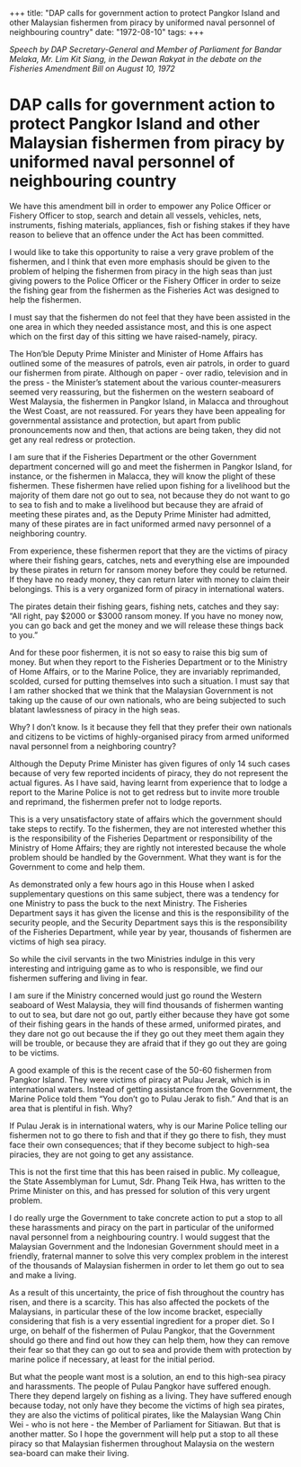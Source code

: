 +++ 
title: "DAP calls for government action to protect Pangkor Island and other Malaysian fishermen from piracy by uniformed naval personnel of neighbouring country"
date: "1972-08-10"
tags:
+++

_Speech by DAP Secretary-General and Member of Parliament for Bandar Melaka, Mr. Lim Kit Siang, in the Dewan Rakyat in the debate on the Fisheries Amendment Bill on August 10, 1972_

# DAP calls for government action to protect Pangkor Island and other Malaysian fishermen from piracy by uniformed naval personnel of neighbouring country

We have this amendment bill in order to empower any Police Officer or Fishery Officer to stop, search and detain all vessels, vehicles, nets, instruments, fishing materials, appliances, fish or fishing stakes if they have reason to believe that an offence under the Act has been committed.</u>

I would like to take this opportunity to raise a very grave problem of the fishermen, and I think that even more emphasis should be given to the problem of helping the fishermen from piracy in the high seas than just giving powers to the Police Officer or the Fishery Officer in order to seize the fishing gear from the fishermen as the Fisheries Act was designed to help the fishermen.

I must say that the fishermen do not feel that they have been assisted in the one area in which they needed assistance most, and this is one aspect which on the first day of this sitting we have raised-namely, piracy.

The Hon’ble Deputy Prime Minister and Minister of Home Affairs has outlined some of the measures of patrols, even air patrols, in order to guard our fishermen from pirate. Although on paper - over radio, television and in the press - the Minister’s statement about the various counter-measurers seemed very reassuring, but the fishermen on the western seaboard of West Malaysia, the fishermen in Pangkor Island, in Malacca and throughout the West Coast, are not reassured. For years they have been appealing for governmental assistance and protection, but apart from public pronouncements now and then, that actions are being taken, they did not get any real redress or protection.

I am sure that if the Fisheries Department or the other Government department concerned will go and meet the fishermen in Pangkor Island, for instance, or the fishermen in Malacca, they will know the plight of these fishermen. These fishermen have relied upon fishing for a livelihood but the majority of them dare not go out to sea, not because they do not want to go to sea to fish and to make a livelihood but because they are afraid of meeting these pirates and, as the Deputy Prime Minister had admitted, many of these pirates are in fact uniformed armed navy personnel of a neighboring country.

From experience, these fishermen report that they are the victims of piracy where their fishing gears, catches, nets and everything else are impounded by these pirates in return for ransom money before they could be returned. If they have no ready money, they can return later with money to claim their belongings. This is a very organized form of piracy in international waters.

The pirates detain their fishing gears, fishing nets, catches and they say: “All right, pay $2000 or $3000 ransom money. If you have no money now, you can go back and get the money and we will release these things back to you.”

And for these poor fishermen, it is not so easy to raise this big sum of money. But when they report to the Fisheries Department or to the Ministry of Home Affairs, or to the Marine Police, they are invariably reprimanded, scolded, cursed for putting themselves into such a situation. I must say that I am rather shocked that we think that the Malaysian Government is not taking up the cause of our own nationals, who are being subjected to such blatant lawlessness of piracy in the high seas.

Why? I don’t know. Is it because they fell that they prefer their own nationals and citizens to be victims of highly-organised piracy from armed uniformed naval personnel from a neighboring country?  

Although the Deputy Prime Minister has given figures of only 14 such cases because of very few reported incidents of piracy, they do not represent the actual figures. As I have said, having learnt from experience that to lodge a report to the Marine Police is not to get redress but to invite more trouble and reprimand, the fishermen prefer not to lodge reports.

This is a very unsatisfactory state of affairs which the government should take steps to rectify. To the fishermen, they are not interested whether this is the responsibility of the Fisheries Department or responsibility of the Ministry of Home Affairs; they are rightly not interested because the whole problem should be handled by the Government. What they want is for the Government to come and help them.

As demonstrated only a few hours ago in this House when I asked supplementary questions on this same subject, there was a tendency for one Ministry to pass the buck to the next Ministry. The Fisheries Department says it has given the license and this is the responsibility of the security people, and the Security Department says this is the responsibility of the Fisheries Department, while year by year, thousands of fishermen are victims of high sea piracy.

So while the civil servants in the two Ministries indulge in this very interesting and intriguing game as to who is responsible, we find our fishermen suffering and living in fear.

I am sure if the Ministry concerned would just go round the Western seaboard of West Malaysia, they will find thousands of fishermen wanting to out to sea, but dare not go out, partly either because they have got some of their fishing gears in the hands of these armed, uniformed pirates, and they dare not go out because the if they go out they meet them again they will be trouble, or because they are afraid that if they go out they are going to be victims.

A good example of this is the recent case of the 50-60 fishermen from Pangkor Island. They were victims of piracy at Pulau Jerak, which is in international waters. Instead of getting assistance from the Government, the Marine Police told them “You don’t go to Pulau Jerak to fish.” And that is an area that is plentiful in fish. Why?

If Pulau Jerak is in international waters, why is our Marine Police telling our fishermen not to go there to fish and that if they go there to fish, they must face their own consequences; that if they become subject to high-sea piracies, they are not going to get any assistance.

This is not the first time that this has been raised in public. My colleague, the State Assemblyman for Lumut, Sdr. Phang Teik Hwa, has written to the Prime Minister on this, and has pressed for solution of this very urgent problem.

I do really urge the Government to take concrete action to put a stop to all these harassments and piracy on the part in particular of the uniformed naval personnel from a neighbouring country. I would suggest that the Malaysian Government and the Indonesian Government should meet in a friendly, fraternal manner to solve this very complex problem in the interest of the thousands of Malaysian fishermen in order to let them go out to sea and make a living.
 
As a result of this uncertainty, the price of fish throughout the country has risen, and there is a scarcity. This has also affected the pockets of the Malaysians, in particular these of the low income bracket, especially considering that fish is a very essential ingredient for a proper diet. So I urge, on behalf of the fishermen of Pulau Pangkor, that the Government should go there and find out how they can help them, how they can remove their fear so that they can go out to sea and provide them with protection by marine police if necessary, at least for the initial period.

But what the people want most is a solution, an end to this high-sea piracy and harassments. The people of Pulau Pangkor have suffered enough. There they depend largely on fishing as a living. They have suffered enough because today, not only have they become the victims of high sea pirates, they are also the victims of political pirates, like the Malaysian Wang Chin Wei - who is not here - the Member of Parliament for Sitiawan. But that is another matter. So I hope the government will help put a stop to all these piracy so that Malaysian fishermen throughout Malaysia on the western sea-board can make their living.
 
